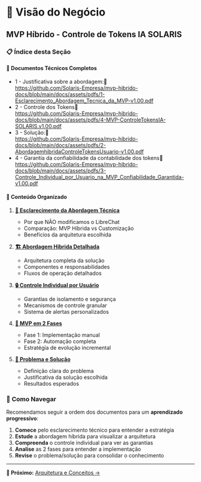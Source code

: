# 🎯 Visão do Negócio
## MVP Híbrido - Controle de Tokens IA SOLARIS

### 📋 **Índice desta Seção**

#### 📄 **Documentos Técnicos Completos**

- 1 - Justificativa sobre a abordagem:📄 <br> https://github.com/Solaris-Empresa/mvp-hibrido-docs/blob/main/docs/assets/pdfs/1-Esclarecimento_Abordagem_Tecnica_da_MVP-v1.00.pdf
- 2 - Controle dos Tokens📄  <br> https://github.com/Solaris-Empresa/mvp-hibrido-docs/blob/main/docs/assets/pdfs/4-MVP-ControleTokensIA-SOLARIS.v1.00.pdf
- 3 - Solução:📄 <br>  https://github.com/Solaris-Empresa/mvp-hibrido-docs/blob/main/docs/assets/pdfs/2-AbordagemhibridaControleTokensUsuario-v1.00.pdf
- 4 - Garantia da confiabilidade da contabilidade dos tokens📄  <br> https://github.com/Solaris-Empresa/mvp-hibrido-docs/blob/main/docs/assets/pdfs/3-Controle_Individual_por_Usuario_na_MVP_Confiabilidade_Garantida-v1.00.pdf


#### 📖 **Conteúdo Organizado**

1. **[🎯 Esclarecimento da Abordagem Técnica](esclarecimento-tecnico.md)**
   - Por que NÃO modificamos o LibreChat
   - Comparação: MVP Híbrida vs Customização
   - Benefícios da arquitetura escolhida

2. **[🏗️ Abordagem Híbrida Detalhada](abordagem-hibrida.md)**
   - Arquitetura completa da solução
   - Componentes e responsabilidades
   - Fluxos de operação detalhados

3. **[🔒 Controle Individual por Usuário](controle-individual.md)**
   - Garantias de isolamento e segurança
   - Mecanismos de controle granular
   - Sistema de alertas personalizados

4. **[🚀 MVP em 2 Fases](mvp-duas-fases.md)**
   - Fase 1: Implementação manual
   - Fase 2: Automação completa
   - Estratégia de evolução incremental

5. **[🎯 Problema e Solução](problema-solucao.md)**
   - Definição clara do problema
   - Justificativa da solução escolhida
   - Resultados esperados

### 🎯 **Como Navegar**

Recomendamos seguir a ordem dos documentos para um **aprendizado progressivo**:

1. **Comece** pelo esclarecimento técnico para entender a estratégia
2. **Estude** a abordagem híbrida para visualizar a arquitetura
3. **Compreenda** o controle individual para ver as garantias
4. **Analise** as 2 fases para entender a implementação
5. **Revise** o problema/solução para consolidar o conhecimento



---

**📖 Próximo:** [Arquitetura e Conceitos →](../02-arquitetura/)

